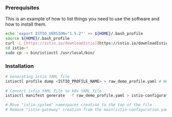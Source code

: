 <!-- GETTING STARTED -->
### Prerequisites

This is an example of how to list things you need to use the software and how to install them.

  ```sh
  echo 'export ISTIO_VERSION="1.5.2"' >> ${HOME}/.bash_profile
  source ${HOME}/.bash_profile
  curl -L [https://istio.io/downloadIstio](https://istio.io/downloadIstio) | sh -
  cd istio-*
  sudo cp -v bin/istioctl /usr/local/bin/
  ```

### Installation

  ```sh
  # Generating istio YAML file
  istioctl profile dump <ISTIO_PROFILE_NAME> > raw_demo_profile.yaml # We use demo profile
   
  # Convert istio YAML file to k8s YAML file
  istioctl manifest generate  -f raw_demo_profile.yaml > istio-configuration.yaml

  # Move "istio-system" namespaces creation to the top of the file
  # Remove "istio-gateway" creation from the main(istio-configuration.yaml) YAMl to istio-gw-configuration.yaml so you can manage your ingress configurations
  ```

